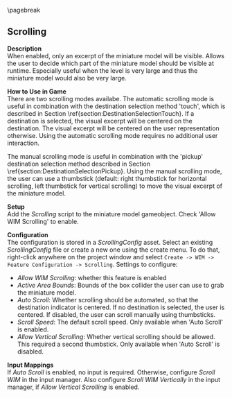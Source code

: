 
\pagebreak

## Scrolling

<!-- TODO: image -->
**Description**  
When enabled, only an excerpt of the miniature model will be visible. Allows the user to decide which part of the miniature model should be visible at runtime. Especially useful when the level is very large and thus the miniature model would also be very large.

**How to Use in Game**  
There are two scrolling modes availabe. The automatic  scrolling mode is useful in combination with the destination selection method 'touch', which is described in Section \ref{section:DestinationSelectionTouch}. If a destination is selected, the visual excerpt will
be centered on the destination. The visual excerpt will be centered on the user representation otherwise. Using the automatic scrolling mode requires no additional user interaction.  

The manual scrolling mode is useful in combination with the 'pickup' destination selection method described in Section
\ref{section:DestinationSelectionPickup}. Using the manual scrolling mode, the user can use a thumbstick (default: right thumbstick for horizontal scrolling, left thumbstick for vertical scrolling) to move the visual excerpt of the miniature model.

**Setup**  
Add the *Scrolling* script to the miniature model gameobject. Check 'Allow WIM Scrolling' to enable.

**Configuration**  
The configuration is stored in a *ScrollingConfig* asset. Select an existing *ScrollingConfig* file or create a new one using the create menu. To do that, right-click anywhere on the project window and select `Create -> WIM -> Feature Configuration -> Scrolling`. Settings to configure:

- *Allow WIM Scrolling*: whether this feature is enabled
- *Active Area Bounds*: Bounds of the box collider the user can use to grab the miniature model.
- *Auto Scroll*: Whether scrolling should be automated, so that the destination indicator is centered. If no destination is selected, the user is centered. If disabled, the user can scroll manually using thumbsticks.
- *Scroll Speed*: The default scroll speed. Only available when 'Auto Scroll' is enabled.
- *Allow Vertical Scrolling*: Whether vertical scrolling should be allowed. This required a second thumbstick. Only available when 'Auto Scroll' is disabled.

**Input Mappings**  
If *Auto Scroll* is enabled, no input is required. Otherwise, configure *Scroll WIM* in the input manager. Also configure *Scroll WIM Vertically* in the input manager, if *Allow Vertical Scrolling* is enabled.
